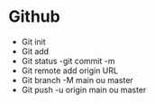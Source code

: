 # Github

- Git init 
- Git add
- Git status
-git commit -m
- Git remote add origin URL 
- Git branch -M main ou master 
- Git push -u origin main ou master